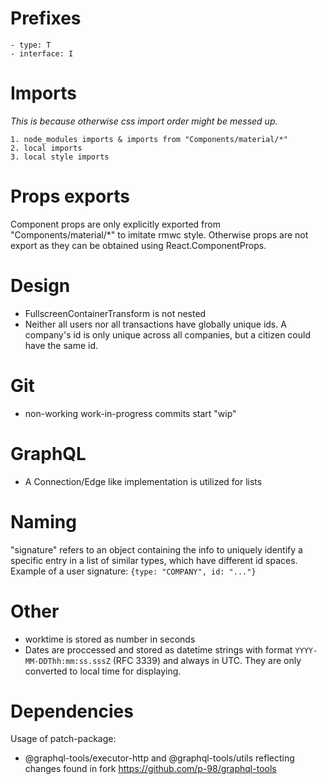 # Prefixes

    - type: T
    - interface: I

# Imports

_This is because otherwise css import order might be messed up._

    1. node_modules imports & imports from "Components/material/*"
    2. local imports
    3. local style imports

# Props exports

Component props are only explicitly exported from "Components/material/\*" to imitate rmwc style.
Otherwise props are not export as they can be obtained using React.ComponentProps.

# Design

-   FullscreenContainerTransform is not nested
-   Neither all users nor all transactions have globally unique ids. A company's id is only unique across all companies, but a citizen could have the same id.

# Git

-   non-working work-in-progress commits start "wip"

# GraphQL

-   A Connection/Edge like implementation is utilized for lists

# Naming

"signature" refers to an object containing the info to uniquely identify a specific entry in a list of similar types, which have different id spaces.  
Example of a user signature: `{type: "COMPANY", id: "..."}`

# Other

-   worktime is stored as number in seconds
-   Dates are proccessed and stored as datetime strings with format `YYYY-MM-DDThh:mm:ss.sssZ` (RFC 3339) and always in UTC. They are only converted to local time for displaying.

# Dependencies

Usage of patch-package:

-   @graphql-tools/executor-http and @graphql-tools/utils reflecting changes found in fork https://github.com/p-98/graphql-tools
